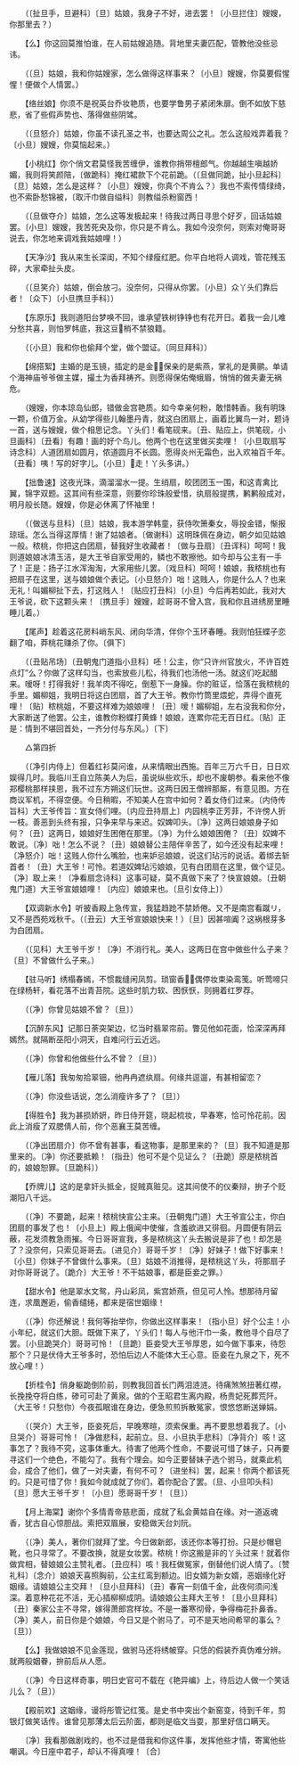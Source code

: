 <!-- { "loadSidebar": true } -->
　　（〔扯旦手，旦避科〕〔旦〕姑娘，我身子不好，进去罢！〔小旦拦住〕嫂嫂，你那里去？） 

　　【么】你这回莫推怕谁，在人前姑嫂追随。背地里夫妻匹配，管教他没些忌讳。 

　　（〔旦〕姑娘，我和你姑嫂家，怎么做得这样事来？〔小旦〕嫂嫂，你莫要假惺惺！便做个人情罢。） 

　　【络丝娘】你须不是祝英台乔妆艳质，也要学鲁男子紧闭朱扉。倒不如放下慈悲，省了些假声势也、落得做些阴骘。 

　　（〔旦怒介〕姑娘，你虽不读孔圣之书，也要达周公之礼。怎么这般戏弄着我？〔小旦〕嫂嫂，你莫恼起来。） 

　　【小桃红】你个俏文君莫怪我苦缠伊，谁教你捎带檀郎气。你越越生嗔越娇媚，我则将笑颜陪，〔做跪科〕掩红裙款下个花前跪。（〔旦做同跪，扯小旦起科〕〔旦〕姑娘，怎么是这样？〔小旦〕嫂嫂，你真个不肯么？）我也不索传情绿绮，也不索卧愁锦被，〔取汗巾做自缢科〕则教缢杀粉窗西！ 

　　（〔旦做夺介〕姑娘，怎么这等发极起来！待我过两日寻思个好歹，回话姑娘罢。〔小旦〕嫂嫂，我苦死央及你，你只是不肯么。我如今没奈何，则索对俺哥哥说去，你怎地来调戏我姑娘哩！） 

　　【天净沙】我从来生长深闺，不知个绿瘦红肥。你平白地将人调戏，管花残玉碎，大家牵扯头皮。 

　　（〔旦笑介〕姑娘，倒会放刁。没奈何，只得从你罢。〔小旦〕众丫头们靠后者！〔众下〕〔小旦携旦手科〕） 

　　【东原乐】我则道阳台梦唤不回，谁承望铁树铮铮也有花开日。着我一会儿难分愁共喜，则怕罗帏底，我这豆梢不禁狼籍。 

　　（〔小旦〕我和你也偷拜个堂，做个盟证。〔同旦拜科〕） 

　　【绵搭絮】主婚的是玉镜，插定的是金，保亲的是紫燕，掌礼的是黄鹂。单请个海神庙爷爷做主媒，撮土为香拜祷齐。则愿得保佑俺蛾眉，悄悄的做夫妻无祸危。 

　　（嫂嫂，你本琼岛仙郎，错做金宫艳质。如今幸亲何粉，敢惜韩香。我有明珠一颗，价值万金。从幼学得些儿翰墨丹青，就这白团扇上，画着比翼鸟一对，题诗一首，送与嫂嫂，做个相思记念。丫头们！看笔砚来。〔丑、贴应上，供笔砚，小旦画科〕〔丑看〕有趣！画的好个鸟儿。他两个也在这里做买卖哩！〔小旦取扇写诗念科〕人道团扇如圆月，侬道圆月不长圆。愿得炎州无霜色，出入欢袖百千年。〔丑看〕咦！写的好字儿。〔小旦〕走！丫头多讲。） 

　　【拙鲁速】这夜光珠，滴溜溜水一提。生绡扇，皎团团玉一围，和这青禽比翼，锦字双题。这其间有些深意，则要你珍珠般爱惜，纨扇般提携，鹣鹣般成对，明月般长随。嫂嫂，你是必休离了怀袖里！ 

　　（〔做送与旦科〕〔旦〕姑娘，我本游学韩童，获侍吹箫秦女，辱投金错，惭报琼瑶。怎么当得这厚情！谢了姑娘者。〔做谢科〕这明珠佩在身边，朝夕如见姑娘一般。秾桃，你把这白团扇，替我好生收藏者！〔做与丑扇〕〔丑诨科〕呵呵！我则道娘娘冰清玉洁，是大王爷自家受用的，鳞也不敢擦他。如今却与公主有一手了！正是：扬子江水浑淘淘，大家用些儿罢。〔戏旦科〕呵呵！娘娘，我秾桃也有把扇子在这里，送与娘娘做个表记。〔小旦怒介〕咄！这贱人，你是什么人？也来无礼！叫媚柳扯下去，打这贱人！〔贴应打丑科〕〔小旦〕今后再若如此，我对大王爷说，砍下这颗头来！〔携旦手〕嫂嫂，趁哥哥不曾入宫，我和你且进绣房里睡睡儿着。） 

　　【尾声】趁着这花房料峭东风、闭向华清，伴你个玉环春睡。我则怕狂蝶子恋翻了咱，莽桃花赚杀了你。〔俱下〕 

　　（〔丑贴吊场〕〔丑朝鬼门道指小旦科〕呸！公主，你“只许州官放火，不许百姓点灯”么？你做了这样勾当，也索放些儿松，待我们也汤他一汤。就这们吃起醋来。嗳呀！打得我好！我羊肉不得吃，倒惹下一身臊。你的赃证，恰落在我秾桃的手里。媚柳姐，我明日将这白团扇，首了大王爷。教你竹筒里煨蛇，弄得个直死哩！〔贴〕秾桃姐，不要这样难为娘娘哩！〔丑〕嗳！媚柳姐，左右没我和你分，大家断送了他罢。公主，谁教你粉蝶打黄蜂！娘娘，连累你花无百日红。〔贴〕正是：情到不堪回首处，一齐分付与东风。）〔下〕 

　　△第四折 

　　（〔净引内侍上〕但着红衫莫问谁，从来情眼出西施。百年三万六千日，日日欢娱得几时。我临川王自立陈美人为后，虽说纵些欢乐，却也不废朝参。看来他不像郑樱桃那样挟恩，我不过东方朔这们玩世。这两日因王僧辨那厮，有意见图。方在商议军机，不得空便。今日稍暇，不知美人在宫中如何？着女侍们过来。〔内侍传旨科〕大王爷传旨：宣女侍们哩。〔内应丑持扇上〕内园桃李正芳菲，不许傍人折一枝。善恶到头终有报，只争来早与来迟。奴婢叩头。〔净〕这两日娘娘身子如何？〔丑〕这两日，娘娘好生困倦在那里。〔净〕为什么娘娘困倦？〔丑〕奴婢不敢说。〔净〕咄！怎么不说？〔丑〕娘娘替公主陪伴辛苦了，如今还没有起来哩！〔净怒介〕咄！这贱人你什么嘴脸，也来妒忌娘娘，说这们玷污的说话。着绑去斩首者！〔丑〕大王爷！可怜。若道奴婢玷污娘娘，见有白团扇在这里，做个证见。〔净〕取上来！〔净看扇念诗科〕这事可疑，莫不真做下来了？快宣娘娘。〔丑朝鬼门道〕大王爷宣娘娘哩！〔内应〕娘娘来也。〔旦引女侍上〕） 

　　【双调新水令】听披香殿上急传宣，我猛趋跄不禁娇倦。又不是南宫看蹴リ，又不是西苑戏秋千。（〔丑云〕大王爷宣娘娘快来！）〔旦〕因甚喧阗？这祸根芽多为白团扇。 

　　（〔见科〕大王爷千岁！〔净〕不消行礼。美人，这两日在宫中做些什么子来？〔旦〕不曾做什么子来。） 

　　【驻马听】绣榻春嫣，不惯裁缝闲凤剪。琐窗香，偶停妆束染鸾笺。听莺啼只在绿杨轩，看花落不出青苔院。这些时肌力软、困恹恹，则拥着红罗荐。 

　　（〔净〕你曾见姑娘不曾？〔旦〕） 

　　【沉醉东风】记那日荼突架边，忆当时翡翠帘前。瞥见他如花面，恰深深再拜嫣然。就隔断巫阳小洞天，自难问行云近远。 

　　（〔净〕你曾和他做些什么不曾？〔旦〕） 

　　【雁儿落】我匆匆拾翠钿，他冉冉遮纨扇。何缘共逗遛，有甚相留恋？ 

　　（〔净〕你没些话说，怎么消瘦许多了？〔旦〕） 

　　【得胜令】我为甚损娇妍，昨日侍开筵，晓起梳妆，早春寒，恰可怜花前。因此上消瘦了双腮倩人前，你个恶襄王莫苦缠。 

　　（〔净出团扇介〕你不曾有甚事，看这物事，是那里来的？〔旦〕我不知道是那里来的。〔净〕你还要抵赖！〔指丑〕他可不是个见证么？〔丑跪〕原是秾桃首的，娘娘恕罪。〔旦跪科〕） 

　　【乔牌儿】这的是拿奸头抵全，捉贼真赃见。这其间使不的仪秦辩，拚子个贬潮阳八千远。 

　　（〔净〕不要跪，起来！秾桃快宣公主来。〔丑朝鬼门道〕大王爷宣公主，你白团扇的事发了也！〔小旦上〕殿上俄闻中使催，含羞欲进又徘徊。月圆便有阴云蔽，花发须教急雨摧。今日哥哥宣我，多是秾桃这丫头去搬说是非了也！却怎是了？没奈何，只索见哥哥去。〔进见介〕哥哥千岁！〔净〕好妹子！做下好事来！〔小旦〕你妹子不曾做什么事来。〔旦〕姑娘不消推得，是秾桃这丫头，将那扇子对你哥哥说了。〔跪介〕大王爷！不干姑娘事，都是臣妾之罪。） 

　　【甜水令】他是翠水文鸳，丹山彩凤，紫宫娇燕，但见可人怜。想那待月留连，求凰邂逅，偷香缱绻，都来是宿世姻缘！ 

　　（〔净〕你还解说！我何等抬举你，你做出这样事来！〔指小旦〕好个公主！小小年纪，就这们大胆。既做下来了，丫头们！每人与他汗巾一条，教他寻个自尽了罢。〔小旦跪哭介〕哥哥可怜！〔旦跪〕臣妾受大王爷厚恩，如今做下事来，待怨那个？只是伏侍大王爷多时，恐怕后边人不能体大王心意。臣妾在九泉之下，死不放心哩！） 

　　【折桂令】俏身躯跪倒阶前，则教我回首长门两泪涟涟。待痛煞煞扭著红襟，长挽挽夺将白练，碜可可赴了黄泉。做的个王昭君生离内殿，杨贵妃死葬荒阡。（大王爷！只愁你）今夜孤眠谁在身边，便急煎煎拆散冤家，恨悠悠断送婵娟。 

　　（〔哭介〕大王爷，臣妾死后，早晚寒暄，须索保重。再不要思想着我了。〔小旦哭介〕哥哥可怜！〔净做悲科，起前立。旦、小旦执手悲科〕〔净背介〕咳！这事怎了？我待不究，这事体重大。待害了他两个性命，不要说可惜了妹子，只再要寻这们一个绝色，不能勾了。我有个理会。如今正要替妹子选个驸马，就乘此机会，成合了他们，做了一对夫妻，有何不可？〔进坐科〕罢，起来！你两个都该死的。只是可惜了你！我如今就成就了你们，着你配合了罢。〔旦、小旦叩头科〕〔旦〕愿大王爷千岁！〔小旦〕愿哥哥千岁！〔旦〕） 

　　【月上海棠】谢你个多情青帝慈悲面，成就了私会黄姑自在缘。对一道返魂香，犹古自心惊胆战。索把双眉展，安稳做天台刘阮。 

　　（〔净〕美人，著你们就拜了堂。今日做新郎，该还你本等打扮。只是纱帽皂靴，也只寻常了。不要改换，就是女妆罢。秾桃！你这搬是非的丫头过来！就着你做宾相，替娘娘公主赞礼者。〔丑应科〕咳！我枉做冤家，倒替他们说人情了。〔赞礼科〕〔念介〕娘娘天喜照胸前，公主红鸾到额边。旧女婿为新女婿，恶姻缘化好姻缘。请娘娘公主交拜！〔旦小旦拜科〕〔丑〕春宵一刻值千金，此夜何须问浅深。着意种花花不活，无心插柳柳成阴。请娘娘公主拜大王爷！〔旦小旦拜科〕〔丑〕秦家公主不寻常，嫁得萧郎宫样妆。不是一番寒彻骨，争得梅花扑鼻香。〔净〕美人，前日你是个娘娘，今日又是个驸马了，可不是天地间希罕的事么？〔旦〕） 

　　【么】我做娘娘不见金莲现，做驸马还将绣帔穿。只恁的假装乔真伪难分辨。就两般姻眷，拚前后从人愿。 

　　（〔净〕今日这样奇事，明日史官可不载在《艳异编》上，待后边人做一个笑话儿么？〔旦〕） 

　　【殿前欢】这姻缘，谩将彤管记红笺。是史书中突出个新窑变，待到千年，剪银灯做笑话传。谁曾见那薄太后云阶面，都则是临文当耍，那里好信口瞒天。 

　　〔净〕我看那做剧戏的，也不过是借我和你这件事，发挥他些才情，寄寓他些嘲讽。今日座中君子，却认不得真哩！〔合〕 

